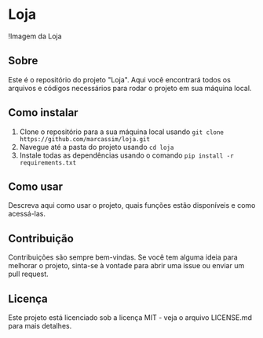 # Loja

!Imagem da Loja

## Sobre

Este é o repositório do projeto "Loja". Aqui você encontrará todos os arquivos e códigos necessários para rodar o projeto em sua máquina local.

## Como instalar

1. Clone o repositório para a sua máquina local usando `git clone https://github.com/marcassim/loja.git`
2. Navegue até a pasta do projeto usando `cd loja`
3. Instale todas as dependências usando o comando `pip install -r requirements.txt`

## Como usar

Descreva aqui como usar o projeto, quais funções estão disponíveis e como acessá-las.

## Contribuição

Contribuições são sempre bem-vindas. Se você tem alguma ideia para melhorar o projeto, sinta-se à vontade para abrir uma issue ou enviar um pull request.

## Licença

Este projeto está licenciado sob a licença MIT - veja o arquivo LICENSE.md para mais detalhes.
